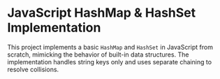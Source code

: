 # JavaScript HashMap & HashSet Implementation

This project implements a basic `HashMap` and `HashSet` in JavaScript from scratch, mimicking the behavior of built-in data structures. The implementation handles string keys only and uses separate chaining to resolve collisions.

